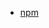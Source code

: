 <!-- - [Gitlab](https://github.com/YanPanMichael/@autopack/rpack) -->
- [npm](https://www.npmjs.com/package/@autopack/rpack)
